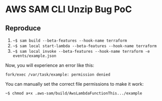 # AWS SAM CLI Unzip Bug PoC

## Reproduce

1. `~$ sam build --beta-features --hook-name terraform`
2. `~$ sam local start-lambda --beta-features --hook-name terraform`
3. `~$ sam local invoke --beta-features --hook-name terraform -e events/example.json`

Now, you will experience an error like this:
```
fork/exec /var/task/example: permission denied
```

You can manually set the correct file permissions to make it work:
```
~$ chmod a+x .aws-sam/build/AwsLambdaFunctionThis.../example
```
